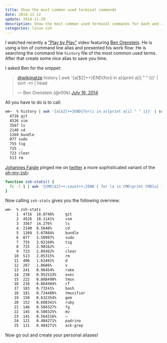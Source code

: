 ```yaml
---
title: Show the most common used terminal commands
date: 2014-11-12
update: 2014-11-20
description: Show the most common used terminal commands for bash and zsh, thanks @r00k and @jayeff for the inspiration
categories: linux zsh
---
```


I watched recently a ["Play by Play"](http://www.pluralsight.com/courses/play-by-play-ben-orenstein) video featuring [Ben Orenstein](https://twitter.com/r00k). He is using a ton of command line alias and presented his work flow: He is searching the command line `history` file of the most common used terms. After that create some nice alias to save you time.


I asked Ben for the snippet:


<blockquote class="twitter-tweet" lang="en"><p><a href="https://twitter.com/wikimatze">@wikimatze</a> history | awk &#39;{a[$2]++}END{for(i in a){print a[i] &quot; &quot; i}}&#39; | sort -rn | head</p>&mdash; Ben Orenstein (@r00k) <a href="https://twitter.com/r00k/status/489436243243974656">July 16, 2014</a></blockquote>
<script async src="//platform.twitter.com/widgets.js" charset="utf-8"></script>


All you have to do is to call:


```sh
wm~  % history | awk '{a[$2]++}END{for(i in a){print a[i] " " i}}' | sort -rn | head
  4716 git
  4526 vim
  3567 ls
  2140 cd
  1269 bundle
  877 sudo
  755 tig
  725 ..
  723 clear
  513 rm
```


[Johannes Faigle](https://twitter.com/jayeff) pinged me on [twitter](https://twitter.com/jayeff/status/489530404589031424) a more sophisticated variant of the [oh-my-zsh](https://github.com/robbyrussell/oh-my-zsh/blob/217d8f0540a41b2927caf986561e45634fa1952a/lib/functions.zsh#L2):


```sh
function zsh-stats() {
  fc -l 1 | awk '{CMD[$2]++;count++;}END { for (a in CMD)print CMD[a] " " CMD[a]/count*100 "% " a;}' | grep -v "./" | column -c3 -s " " -t | sort -nr | nl | head -n25
}
```


Now calling `zsh-stats` gives you the following overview:


```sh
wm~  % zsh-stats
     1	4716  18.8746%     git
     2	4526  18.1141%     vim
     3	3567  14.276%      ls
     4	2140  8.5648%      cd
     5	1269  5.07884%     bundle
     6	877   3.50997%     sudo
     7	755   3.02169%     tig
     8	725   2.90162%     ..
     9	723   2.89362%     clear
    10	513   2.05315%     rm
    11	406   1.62491%     d
    12	267   1.0686%      v
    13	241   0.96454%     rake
    14	238   0.952533%    exec
    15	222   0.888498%    tmux
    16	216   0.864484%    cf
    17	183   0.73241%     bash
    18	181   0.724406%    tmuxifier
    19	158   0.632354%    gem
    20	152   0.608341%    ruby
    21	146   0.584327%    fg
    22	145   0.580325%    mv
    23	141   0.564316%    ~
    24	121   0.484271%    padrino
    25	121   0.484271%    ack-grep
```


Now go out and create your personal aliases!

